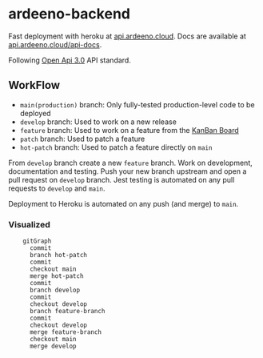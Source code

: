 # ardeeno-backend
Fast deployment with heroku at [api.ardeeno.cloud](http://api.ardeeno.cloud). Docs are available at [api.ardeeno.cloud/api-docs](http://api.ardeeno.cloud/api-docs).

Following [Open Api 3.0](https://swagger.io/specification/) API standard.

## WorkFlow
- `main(production)` branch: Only fully-tested production-level code to be deployed
- `develop` branch: Used to work on a new release
- `feature` branch: Used to work on a feature from the [KanBan Board](https://github.com/orgs/T41-SE22/projects/1/views/1)
- `patch` branch: Used to patch a feature
- `hot-patch` branch: Used to patch a feature directly on `main`

From `develop` branch create a new `feature` branch. Work on development, documentation and testing. Push your new branch upstream and open a pull request on `develop` branch. Jest testing is automated on any pull requests to `develop` and `main`.

Deployment to Heroku is automated on any push (and merge) to `main`.

### Visualized
```mermaid
    gitGraph
      commit
      branch hot-patch
      commit
      checkout main
      merge hot-patch
      commit
      branch develop
      commit
      checkout develop
      branch feature-branch
      commit
      checkout develop
      merge feature-branch
      checkout main
      merge develop
```
